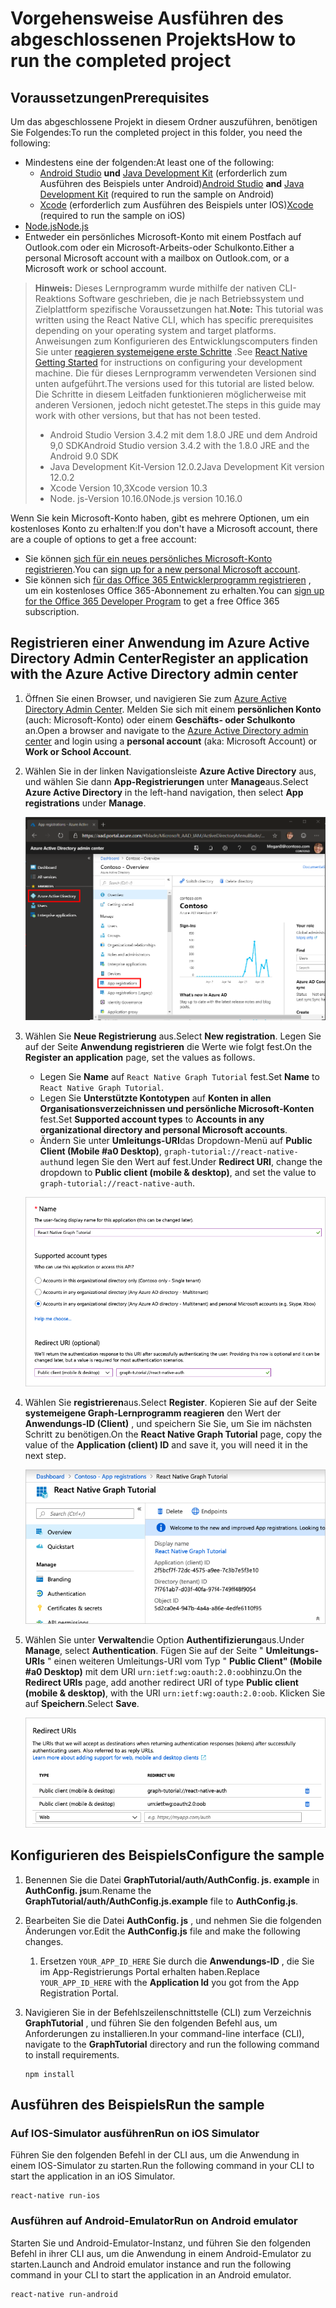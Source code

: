 # <a name="how-to-run-the-completed-project"></a><span data-ttu-id="5d7c9-101">Vorgehensweise Ausführen des abgeschlossenen Projekts</span><span class="sxs-lookup"><span data-stu-id="5d7c9-101">How to run the completed project</span></span>

## <a name="prerequisites"></a><span data-ttu-id="5d7c9-102">Voraussetzungen</span><span class="sxs-lookup"><span data-stu-id="5d7c9-102">Prerequisites</span></span>

<span data-ttu-id="5d7c9-103">Um das abgeschlossene Projekt in diesem Ordner auszuführen, benötigen Sie Folgendes:</span><span class="sxs-lookup"><span data-stu-id="5d7c9-103">To run the completed project in this folder, you need the following:</span></span>

- <span data-ttu-id="5d7c9-104">Mindestens eine der folgenden:</span><span class="sxs-lookup"><span data-stu-id="5d7c9-104">At least one of the following:</span></span>
  - <span data-ttu-id="5d7c9-105">[Android Studio](https://developer.android.com/studio/) **und** [Java Development Kit](https://jdk.java.net) (erforderlich zum Ausführen des Beispiels unter Android)</span><span class="sxs-lookup"><span data-stu-id="5d7c9-105">[Android Studio](https://developer.android.com/studio/) **and** [Java Development Kit](https://jdk.java.net) (required to run the sample on Android)</span></span>
  - <span data-ttu-id="5d7c9-106">[Xcode](https://developer.apple.com/xcode/) (erforderlich zum Ausführen des Beispiels unter IOS)</span><span class="sxs-lookup"><span data-stu-id="5d7c9-106">[Xcode](https://developer.apple.com/xcode/) (required to run the sample on iOS)</span></span>
- [<span data-ttu-id="5d7c9-107">Node.js</span><span class="sxs-lookup"><span data-stu-id="5d7c9-107">Node.js</span></span>](https://nodejs.org)
- <span data-ttu-id="5d7c9-108">Entweder ein persönliches Microsoft-Konto mit einem Postfach auf Outlook.com oder ein Microsoft-Arbeits-oder Schulkonto.</span><span class="sxs-lookup"><span data-stu-id="5d7c9-108">Either a personal Microsoft account with a mailbox on Outlook.com, or a Microsoft work or school account.</span></span>

> <span data-ttu-id="5d7c9-109">**Hinweis:** Dieses Lernprogramm wurde mithilfe der nativen CLI-Reaktions Software geschrieben, die je nach Betriebssystem und Zielplattform spezifische Voraussetzungen hat.</span><span class="sxs-lookup"><span data-stu-id="5d7c9-109">**Note:** This tutorial was written using the React Native CLI, which has specific prerequisites depending on your operating system and target platforms.</span></span> <span data-ttu-id="5d7c9-110">Anweisungen zum Konfigurieren des Entwicklungscomputers finden Sie unter [reagieren systemeigene erste Schritte](https://facebook.github.io/react-native/docs/getting-started) .</span><span class="sxs-lookup"><span data-stu-id="5d7c9-110">See [React Native Getting Started](https://facebook.github.io/react-native/docs/getting-started) for instructions on configuring your development machine.</span></span> <span data-ttu-id="5d7c9-111">Die für dieses Lernprogramm verwendeten Versionen sind unten aufgeführt.</span><span class="sxs-lookup"><span data-stu-id="5d7c9-111">The versions used for this tutorial are listed below.</span></span> <span data-ttu-id="5d7c9-112">Die Schritte in diesem Leitfaden funktionieren möglicherweise mit anderen Versionen, jedoch nicht getestet.</span><span class="sxs-lookup"><span data-stu-id="5d7c9-112">The steps in this guide may work with other versions, but that has not been tested.</span></span>
>
> - <span data-ttu-id="5d7c9-113">Android Studio Version 3.4.2 mit dem 1.8.0 JRE und dem Android 9,0 SDK</span><span class="sxs-lookup"><span data-stu-id="5d7c9-113">Android Studio version 3.4.2 with the 1.8.0 JRE and the Android 9.0 SDK</span></span>
> - <span data-ttu-id="5d7c9-114">Java Development Kit-Version 12.0.2</span><span class="sxs-lookup"><span data-stu-id="5d7c9-114">Java Development Kit version 12.0.2</span></span>
> - <span data-ttu-id="5d7c9-115">Xcode Version 10,3</span><span class="sxs-lookup"><span data-stu-id="5d7c9-115">Xcode version 10.3</span></span>
> - <span data-ttu-id="5d7c9-116">Node. js-Version 10.16.0</span><span class="sxs-lookup"><span data-stu-id="5d7c9-116">Node.js version 10.16.0</span></span>

<span data-ttu-id="5d7c9-117">Wenn Sie kein Microsoft-Konto haben, gibt es mehrere Optionen, um ein kostenloses Konto zu erhalten:</span><span class="sxs-lookup"><span data-stu-id="5d7c9-117">If you don't have a Microsoft account, there are a couple of options to get a free account:</span></span>

- <span data-ttu-id="5d7c9-118">Sie können [sich für ein neues persönliches Microsoft-Konto registrieren](https://signup.live.com/signup?wa=wsignin1.0&rpsnv=12&ct=1454618383&rver=6.4.6456.0&wp=MBI_SSL_SHARED&wreply=https://mail.live.com/default.aspx&id=64855&cbcxt=mai&bk=1454618383&uiflavor=web&uaid=b213a65b4fdc484382b6622b3ecaa547&mkt=E-US&lc=1033&lic=1).</span><span class="sxs-lookup"><span data-stu-id="5d7c9-118">You can [sign up for a new personal Microsoft account](https://signup.live.com/signup?wa=wsignin1.0&rpsnv=12&ct=1454618383&rver=6.4.6456.0&wp=MBI_SSL_SHARED&wreply=https://mail.live.com/default.aspx&id=64855&cbcxt=mai&bk=1454618383&uiflavor=web&uaid=b213a65b4fdc484382b6622b3ecaa547&mkt=E-US&lc=1033&lic=1).</span></span>
- <span data-ttu-id="5d7c9-119">Sie können sich [für das Office 365 Entwicklerprogramm registrieren](https://developer.microsoft.com/office/dev-program) , um ein kostenloses Office 365-Abonnement zu erhalten.</span><span class="sxs-lookup"><span data-stu-id="5d7c9-119">You can [sign up for the Office 365 Developer Program](https://developer.microsoft.com/office/dev-program) to get a free Office 365 subscription.</span></span>

## <a name="register-an-application-with-the-azure-active-directory-admin-center"></a><span data-ttu-id="5d7c9-120">Registrieren einer Anwendung im Azure Active Directory Admin Center</span><span class="sxs-lookup"><span data-stu-id="5d7c9-120">Register an application with the Azure Active Directory admin center</span></span>

1. <span data-ttu-id="5d7c9-121">Öffnen Sie einen Browser, und navigieren Sie zum [Azure Active Directory Admin Center](https://aad.portal.azure.com). Melden Sie sich mit einem **persönlichen Konto** (auch: Microsoft-Konto) oder einem **Geschäfts- oder Schulkonto** an.</span><span class="sxs-lookup"><span data-stu-id="5d7c9-121">Open a browser and navigate to the [Azure Active Directory admin center](https://aad.portal.azure.com) and login using a **personal account** (aka: Microsoft Account) or **Work or School Account**.</span></span>

1. <span data-ttu-id="5d7c9-122">Wählen Sie in der linken Navigationsleiste **Azure Active Directory** aus, und wählen Sie dann **App-Registrierungen** unter **Manage**aus.</span><span class="sxs-lookup"><span data-stu-id="5d7c9-122">Select **Azure Active Directory** in the left-hand navigation, then select **App registrations** under **Manage**.</span></span>

    ![<span data-ttu-id="5d7c9-123">Ein Screenshot der APP-Registrierungen</span><span class="sxs-lookup"><span data-stu-id="5d7c9-123">A screenshot of the App registrations</span></span> ](/tutorial/images/aad-portal-app-registrations.png)

1. <span data-ttu-id="5d7c9-124">Wählen Sie **Neue Registrierung** aus.</span><span class="sxs-lookup"><span data-stu-id="5d7c9-124">Select **New registration**.</span></span> <span data-ttu-id="5d7c9-125">Legen Sie auf der Seite **Anwendung registrieren** die Werte wie folgt fest.</span><span class="sxs-lookup"><span data-stu-id="5d7c9-125">On the **Register an application** page, set the values as follows.</span></span>

    - <span data-ttu-id="5d7c9-126">Legen Sie **Name** auf `React Native Graph Tutorial` fest.</span><span class="sxs-lookup"><span data-stu-id="5d7c9-126">Set **Name** to `React Native Graph Tutorial`.</span></span>
    - <span data-ttu-id="5d7c9-127">Legen Sie **Unterstützte Kontotypen** auf **Konten in allen Organisationsverzeichnissen und persönliche Microsoft-Konten** fest.</span><span class="sxs-lookup"><span data-stu-id="5d7c9-127">Set **Supported account types** to **Accounts in any organizational directory and personal Microsoft accounts**.</span></span>
    - <span data-ttu-id="5d7c9-128">Ändern Sie unter **Umleitungs-URI**das Dropdown-Menü auf **Public Client (Mobile #a0 Desktop)**, `graph-tutorial://react-native-auth`und legen Sie den Wert auf fest.</span><span class="sxs-lookup"><span data-stu-id="5d7c9-128">Under **Redirect URI**, change the dropdown to **Public client (mobile & desktop)**, and set the value to `graph-tutorial://react-native-auth`.</span></span>

    ![Screenshot der Seite "Anwendung registrieren"](/tutorial/images/aad-register-an-app.png)

1. <span data-ttu-id="5d7c9-130">Wählen Sie **registrieren**aus.</span><span class="sxs-lookup"><span data-stu-id="5d7c9-130">Select **Register**.</span></span> <span data-ttu-id="5d7c9-131">Kopieren Sie auf der Seite **systemeigene Graph-Lernprogramm reagieren** den Wert der **Anwendungs-ID (Client)** , und speichern Sie Sie, um Sie im nächsten Schritt zu benötigen.</span><span class="sxs-lookup"><span data-stu-id="5d7c9-131">On the **React Native Graph Tutorial** page, copy the value of the **Application (client) ID** and save it, you will need it in the next step.</span></span>

    ![Ein Screenshot der Anwendungs-ID der neuen App-Registrierung](/tutorial/images/aad-application-id.png)

1. <span data-ttu-id="5d7c9-133">Wählen Sie unter **Verwalten**die Option **Authentifizierung**aus.</span><span class="sxs-lookup"><span data-stu-id="5d7c9-133">Under **Manage**, select **Authentication**.</span></span> <span data-ttu-id="5d7c9-134">Fügen Sie auf der Seite " **Umleitungs-URIs** " einen weiteren Umleitungs-URI vom Typ " **Public Client" (Mobile #a0 Desktop)** mit dem URI `urn:ietf:wg:oauth:2.0:oob`hinzu.</span><span class="sxs-lookup"><span data-stu-id="5d7c9-134">On the **Redirect URIs** page, add another redirect URI of type **Public client (mobile & desktop)**, with the URI `urn:ietf:wg:oauth:2.0:oob`.</span></span> <span data-ttu-id="5d7c9-135">Klicken Sie auf **Speichern**.</span><span class="sxs-lookup"><span data-stu-id="5d7c9-135">Select **Save**.</span></span>

    ![Screenshot der Seite "Umleitungs-URIs"](/tutorial/images/aad-redirect-uris.png)

## <a name="configure-the-sample"></a><span data-ttu-id="5d7c9-137">Konfigurieren des Beispiels</span><span class="sxs-lookup"><span data-stu-id="5d7c9-137">Configure the sample</span></span>

1. <span data-ttu-id="5d7c9-138">Benennen Sie die Datei **GraphTutorial/auth/AuthConfig. js. example** in **AuthConfig. js**um.</span><span class="sxs-lookup"><span data-stu-id="5d7c9-138">Rename the **GraphTutorial/auth/AuthConfig.js.example** file to **AuthConfig.js**.</span></span>
1. <span data-ttu-id="5d7c9-139">Bearbeiten Sie die Datei **AuthConfig. js** , und nehmen Sie die folgenden Änderungen vor.</span><span class="sxs-lookup"><span data-stu-id="5d7c9-139">Edit the **AuthConfig.js** file and make the following changes.</span></span>
    1. <span data-ttu-id="5d7c9-140">Ersetzen `YOUR_APP_ID_HERE` Sie durch die **Anwendungs-ID** , die Sie im App-Registrierungs Portal erhalten haben.</span><span class="sxs-lookup"><span data-stu-id="5d7c9-140">Replace `YOUR_APP_ID_HERE` with the **Application Id** you got from the App Registration Portal.</span></span>

1. <span data-ttu-id="5d7c9-141">Navigieren Sie in der Befehlszeilenschnittstelle (CLI) zum Verzeichnis **GraphTutorial** , und führen Sie den folgenden Befehl aus, um Anforderungen zu installieren.</span><span class="sxs-lookup"><span data-stu-id="5d7c9-141">In your command-line interface (CLI), navigate to the **GraphTutorial** directory and run the following command to install requirements.</span></span>

    ```Shell
    npm install
    ```

## <a name="run-the-sample"></a><span data-ttu-id="5d7c9-142">Ausführen des Beispiels</span><span class="sxs-lookup"><span data-stu-id="5d7c9-142">Run the sample</span></span>

### <a name="run-on-ios-simulator"></a><span data-ttu-id="5d7c9-143">Auf IOS-Simulator ausführen</span><span class="sxs-lookup"><span data-stu-id="5d7c9-143">Run on iOS Simulator</span></span>

<span data-ttu-id="5d7c9-144">Führen Sie den folgenden Befehl in der CLI aus, um die Anwendung in einem IOS-Simulator zu starten.</span><span class="sxs-lookup"><span data-stu-id="5d7c9-144">Run the following command in your CLI to start the application in an iOS Simulator.</span></span>

```Shell
react-native run-ios
```

### <a name="run-on-android-emulator"></a><span data-ttu-id="5d7c9-145">Ausführen auf Android-Emulator</span><span class="sxs-lookup"><span data-stu-id="5d7c9-145">Run on Android emulator</span></span>

<span data-ttu-id="5d7c9-146">Starten Sie und Android-Emulator-Instanz, und führen Sie den folgenden Befehl in ihrer CLI aus, um die Anwendung in einem Android-Emulator zu starten.</span><span class="sxs-lookup"><span data-stu-id="5d7c9-146">Launch and Android emulator instance and run the following command in your CLI to start the application in an Android emulator.</span></span>

```Shell
react-native run-android
```
